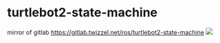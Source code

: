 # turtlebot2-state-machine
mirror of gitlab https://gitlab.twizzel.net/ros/turtlebot2-state-machine
![](https://img.shields.io/github/license/nielsarts/turtlebot2-state-machine.svg?style=flat)

